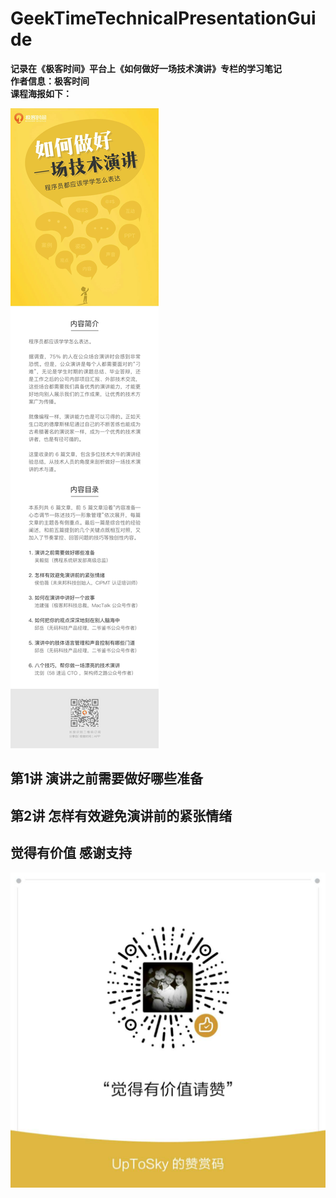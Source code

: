 # GeekTimeTechnicalPresentationGuide
**记录在《极客时间》平台上《如何做好一场技术演讲》专栏的学习笔记**  
**作者信息：极客时间**    
**课程海报如下：** 
 
![课程海报](./picture/presentation.jpg ) 

## 第1讲 演讲之前需要做好哪些准备

## 第2讲 怎样有效避免演讲前的紧张情绪

## 觉得有价值 感谢支持
![赞赏码](./picture/AppreciationCode.jpg ) 
